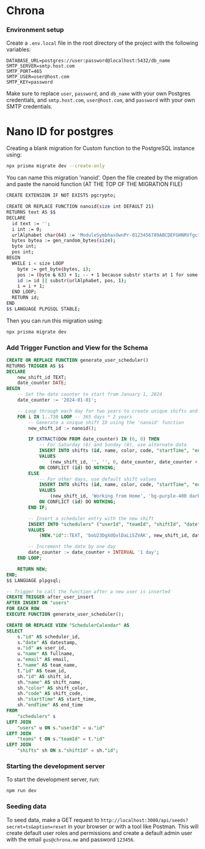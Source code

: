 # Chrona

### Environment setup

Create a `.env.local` file in the root directory of the project with the following variables:

```
DATABASE_URL=postgres://user:password@localhost:5432/db_name
SMTP_SERVER=smtp.host.com
SMTP_PORT=465
SMTP_USER=user@host.com
SMTP_KEY=password
```

Make sure to replace `user`, `password`, and `db_name` with your own Postgres credentials, and `smtp.host.com`, `user@host.com`, and `password` with your own SMTP credentials.

# Nano ID for postgres

Creating a blank migration for Custom function to the PostgreSQL instance using:

```bash
npx prisma migrate dev --create-only
```

You can name this migration 'nanoid'. Open the file created by the migration and paste the nanoid function (AT THE TOP OF THE MIGRATION FILE)

```bash
CREATE EXTENSION IF NOT EXISTS pgcrypto;

CREATE OR REPLACE FUNCTION nanoid(size int DEFAULT 21)
RETURNS text AS $$
DECLARE
  id text := '';
  i int := 0;
  urlAlphabet char(64) := 'ModuleSymbhasOwnPr-0123456789ABCDEFGHNRVfgctiUvz_KqYTJkLxpZXIjQW';
  bytes bytea := gen_random_bytes(size);
  byte int;
  pos int;
BEGIN
  WHILE i < size LOOP
    byte := get_byte(bytes, i);
    pos := (byte & 63) + 1; -- + 1 because substr starts at 1 for some reason
    id := id || substr(urlAlphabet, pos, 1);
    i = i + 1;
  END LOOP;
  RETURN id;
END
$$ LANGUAGE PLPGSQL STABLE;
```

Then you can run this migration using:

```bash
npx prisma migrate dev
```

### Add Trigger Function and View for the Schema

```sql
CREATE OR REPLACE FUNCTION generate_user_scheduler()
RETURNS TRIGGER AS $$
DECLARE
    new_shift_id TEXT;
    date_counter DATE;
BEGIN
    -- Set the date counter to start from January 1, 2024
    date_counter := '2024-01-01';

    -- Loop through each day for two years to create unique shifts and assign to schedulers
    FOR i IN 1..730 LOOP -- 365 days * 2 years
        -- Generate a unique shift ID using the 'nanoid' function
        new_shift_id := nanoid();

        IF EXTRACT(DOW FROM date_counter) IN (6, 0) THEN
            -- For Saturday (6) and Sunday (0), use alternate data
            INSERT INTO shifts (id, name, color, code, "startTime", "endTime", "createdAt", "updatedAt")
            VALUES
                (new_shift_id, '', '', 0, date_counter, date_counter + INTERVAL '8 hours', NOW(), NOW())
            ON CONFLICT (id) DO NOTHING;
        ELSE
            -- For other days, use default shift values
            INSERT INTO shifts (id, name, color, code, "startTime", "endTime", "createdAt", "updatedAt")
            VALUES
                (new_shift_id, 'Working from Home', 'bg-purple-400 dark:bg-transparent dark:bg-gradient-to-r dark:from-purple-500 dark:to-pink-500', 1, date_counter, date_counter + INTERVAL '8 hours', NOW(), NOW())
            ON CONFLICT (id) DO NOTHING;
        END IF;

        -- Insert a scheduler entry with the new shift
        INSERT INTO "schedulers" ("userId", "teamId", "shiftId", "date", "createdAt", "updatedAt")
        VALUES
            (NEW."id"::TEXT, 'boU23DgXdQvlDaLi5ZVAK', new_shift_id, date_counter, NOW(), NOW());

        -- Increment the date by one day
        date_counter := date_counter + INTERVAL '1 day';
    END LOOP;

    RETURN NEW;
END;
$$ LANGUAGE plpgsql;

-- Trigger to call the function after a new user is inserted
CREATE TRIGGER after_user_insert
AFTER INSERT ON "users"
FOR EACH ROW
EXECUTE FUNCTION generate_user_scheduler();

CREATE OR REPLACE VIEW "SchedulerCalendar" AS
SELECT
    s."id" AS scheduler_id,
    s."date" AS datestamp,
    u."id" as user_id,
    u."name" AS fullname,
    u."email" AS email,
    t."name" AS team_name,
    t."id" AS team_id,
    sh."id" AS shift_id,
    sh."name" AS shift_name,
    sh."color" AS shift_color,
    sh."code" AS shift_code,
    sh."startTime" AS start_time,
    sh."endTime" AS end_time
FROM
    "schedulers" s
LEFT JOIN
    "users" u ON s."userId" = u."id"
LEFT JOIN
    "teams" t ON s."teamId" = t."id"
LEFT JOIN
    "shifts" sh ON s."shiftId" = sh."id";

```

### Starting the development server

To start the development server, run:

```bash
npm run dev
```

### Seeding data

To seed data, make a GET request to `http://localhost:3000/api/seeds?secret=ts&option=reset` in your browser or with a tool like Postman. This will create default user roles and permissions and create a default admin user with the email `gus@chrona.me` and password `123456`.

